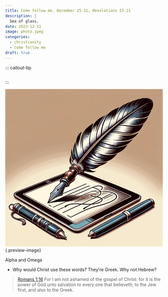 ```yaml
---
title: Come follow me, December 25-31, Revelations 15-21
description: |
  Sea of glass. 
date: 2023-12-31
image: photo.jpeg
categories:
  - christianity
  - come follow me
draft: true
---
```


::: callout-tip
##

:::

![](../../posts/write-despite-ai/photo.jpeg){.preview-image}

Alpha and Omega

- Why would Christ use these words? They're Greek. Why not Hebrew?

> [Romans 1:16](https://www.churchofjesuschrist.org/study/scriptures/nt/rom/1?id=p16&lang=eng#p16) For I am not ashamed of the gospel of Christ: for it is the power of God unto salvation to every one that believeth; to the Jew first, and also to the Greek.
